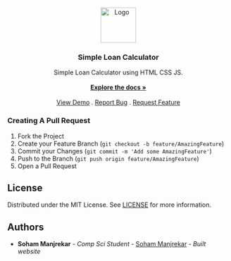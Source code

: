 <br/>
<p align="center">
  <a href="https://github.com/sohammanjrekar/Loan-Calculator-Using-HTML-CSS-JS">
    <img src="https://64.media.tumblr.com/ac6d0f4d34a90cda7bfd7a3c6cb4f016/afb7fcf7e4f99e44-ea/s500x750/3db6466952c8c899ba5efec6ad1de56cee068f2f.pnj" alt="Logo" width="80" height="80">
  </a>

  <h3 align="center">Simple Loan Calculator</h3>

  <p align="center">
    Simple Loan Calculator using HTML CSS JS.
    <br/>
    <br/>
    <a href="https://github.com/sohammanjrekar/Loan-Calculator-Using-HTML-CSS-JS"><strong>Explore the docs »</strong></a>
    <br/>
    <br/>
    <a href="https://github.com/sohammanjrekar/Loan-Calculator-Using-HTML-CSS-JS">View Demo</a>
    .
    <a href="https://github.com/sohammanjrekar/Loan-Calculator-Using-HTML-CSS-JS/issues">Report Bug</a>
    .
    <a href="https://github.com/sohammanjrekar/Loan-Calculator-Using-HTML-CSS-JS/issues">Request Feature</a>
  </p>
</p>


### Creating A Pull Request

1. Fork the Project
2. Create your Feature Branch (`git checkout -b feature/AmazingFeature`)
3. Commit your Changes (`git commit -m 'Add some AmazingFeature'`)
4. Push to the Branch (`git push origin feature/AmazingFeature`)
5. Open a Pull Request

## License

Distributed under the MIT License. See [LICENSE](https://github.com/sohammanjrekar/Loan-Calculator-Using-HTML-CSS-JS/blob/main/LICENSE.md) for more information.

## Authors

* **Soham Manjrekar** - *Comp Sci Student* - [Soham Manjrekar](https://github.com/sohammanjreakr/) - *Built website*

